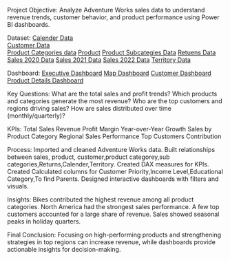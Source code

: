 Project Objective:
Analyze Adventure Works sales data to understand revenue trends, customer behavior, and product performance using Power BI dashboards.

Dataset:
<a href="https://github.com/sherinstella/Sales-Dashboard/blob/main/AdventureWorks%20Calendar%20Lookup.csv">Calender Data</a><br>
<a href="https://github.com/sherinstella/Sales-Dashboard/blob/main/AdventureWorks%20Customer%20Lookup.csv">Customer Data</a><br>
<a href="https://github.com/sherinstella/Sales-Dashboard/blob/main/AdventureWorks%20Product%20Categories%20Lookup.csv">Product Categories data</a>
<a href="https://github.com/sherinstella/Sales-Dashboard/blob/main/AdventureWorks%20Product%20Lookup-a.csv">Product</a>
<a href="https://github.com/sherinstella/Sales-Dashboard/blob/main/AdventureWorks%20Product%20Subcategories%20Lookup.csv">Product Subcategies Data</a>
<a href="https://github.com/sherinstella/Sales-Dashboard/blob/main/AdventureWorks%20Returns%20Data.csv"> Retuens Data</a>
<a href="https://github.com/sherinstella/Sales-Dashboard/blob/main/AdventureWorks%20Sales%20Data%202020.csv"> Sales 2020 Data</a>
<a href="https://github.com/sherinstella/Sales-Dashboard/blob/main/AdventureWorks%20Sales%20Data%202021.csv">Sales 2021 Data</a>
<a href="https://github.com/sherinstella/Sales-Dashboard/blob/main/AdventureWorks%20Sales%20Data%202022.csv">Sales 2022 Data</a>
<a href="https://github.com/sherinstella/Sales-Dashboard/blob/main/AdventureWorks%20Territory%20Lookup.csv">Territory Data</a>


Dashboard:
<a href="https://github.com/sherinstella/Sales-Dashboard/blob/main/Screenshot%202025-09-30%20222452.png"> Executive Dashboard</a>
<a href="https://github.com/sherinstella/Sales-Dashboard/blob/main/Screenshot%202025-09-30%20222504.pn"> Map Dashboard</a>
<a href="https://github.com/sherinstella/Sales-Dashboard/blob/main/Screenshot%202025-09-30%20222518.png"> Customer Dashboard</a>
<a href="https://github.com/sherinstella/Sales-Dashboard/blob/main/Screenshot%202025-09-30%20222528.png">Product Details Dashboard</a>


Key Questions:
What are the total sales and profit trends?
Which products and categories generate the most revenue?
Who are the top customers and regions driving sales?
How are sales distributed over time (monthly/quarterly)?

KPIs:
Total Sales Revenue
Profit Margin
Year-over-Year Growth
Sales by Product Category
Regional Sales Performance
Top Customers Contribution

Process:
Imported and cleaned Adventure Works data.
Built relationships between sales, product, customer,product categorey,sub categories,Returns,Calender,Territory.
Created DAX measures for KPIs.
Created Calculated columns for Customer Priority,Income Level,Educational Category,To find Parents.
Designed interactive dashboards with filters and visuals.

Insights:
Bikes contributed the highest revenue among all product categories.
North America had the strongest sales performance.
A few top customers accounted for a large share of revenue.
Sales showed seasonal peaks in holiday quarters.

Final Conclusion:
Focusing on high-performing products and strengthening strategies in top regions can increase revenue, while dashboards provide actionable insights for decision-making.

